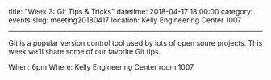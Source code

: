 title: "Week 3: Git Tips & Tricks"
datetime: 2018-04-17 18:00:00
category: events
slug: meeting20180417
location: Kelly Engineering Center 1007

---

Git is a popular version control tool used by lots of open soure projects.
This week we'll share some of our favorite Git tips.

When: 6pm
Where: Kelly Engineering Center room 1007
